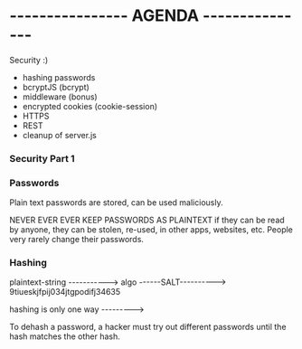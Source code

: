 # ---------------- AGENDA ---------------

Security :)

- hashing passwords
- bcryptJS (bcrypt)
- middleware (bonus)
- encrypted cookies (cookie-session)
- HTTPS
- REST
- cleanup of server.js

### Security Part 1

 ### Passwords

 Plain text passwords are stored, can be used maliciously.


NEVER EVER EVER KEEP PASSWORDS AS PLAINTEXT
if they can be read by anyone, they can be stolen, re-used, in other apps, websites, etc.
People very rarely change their passwords. 

### Hashing

plaintext-string -----------> algo ------SALT----------> 9tiueskjfpij034jtgpodifj34635

hashing is only one way --------->


To dehash a password, a hacker must try out different passwords until the hash matches the other hash.